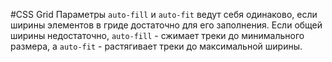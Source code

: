 #CSS Grid
Параметры `auto-fill` и `auto-fit` ведут себя одинаково, если ширины элементов в гриде достаточно для его заполнения.
Если общей ширины недостаточно, `auto-fill` - сжимает треки до минимального размера, а `auto-fit` - растягивает треки до максимальной ширины.
